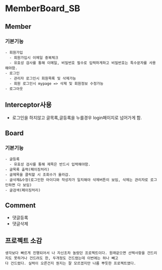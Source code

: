 # MemberBoard_SB

## Member
  ### 기본기능
    - 회원가입
      - 회원가입시 이메일 중복체크
      - 유효성 검사를 통해 이메일, 비밀번호 필수로 입력하게하고 비밀번호는 특수문자를 사용해야함.
    - 로그인
      - 관리자 로그인시 회원목록 및 삭제가능
      - 회원 로그인시 mypage => 삭제 및 회원정보 수정가능
    - 로그아웃
## Interceptor사용
  - 로그인을 하지않고 글목록,글등록을 누를경우 login페이지로 넘어가게 함.
   
## Board 
  ### 기본기능
    - 글등록
      - 유효성 검사를 통해 제목은 반드시 입력해야함.
    - 글목록 출력(페이징처리)
    - 글제목을 클릭할 시 조회수가 올라감.
    - 글삭제&수정(로그인한 아이디와 작성자가 일치해야 삭제버튼이 보임, 삭제는 관리자로 로그인하면 다 보임)
    - 글검색(페이징처리)
 
 ## Comment
  - 댓글등록
  - 댓글삭제
  
  
  ## 프로젝트 소감
    생각보다 빠르게 진행되어서 나 자신조차 놀랐던 프로젝트이다. 원래같으면 선택사항을 건드리지도 못하거나 건드려도 한, 두개정도 건드렸는데 이번에는 하나 빼고
    다 건드렸다. 실력이 오른건지 뭔지는 잘 모르겠지만 나름 뿌듯한 프로젝트였다.
